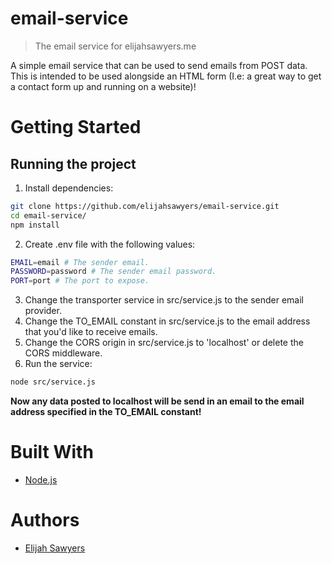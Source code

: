# email-service
> The email service for elijahsawyers.me

A simple email service that can be used to send emails from POST data. This is intended to be used alongside an HTML form (I.e: a great way to get a contact form up and running on a website)!

# Getting Started
## Running the project
1. Install dependencies:
```sh
git clone https://github.com/elijahsawyers/email-service.git
cd email-service/
npm install
```
2. Create .env file with the following values:
```sh
EMAIL=email # The sender email.
PASSWORD=password # The sender email password.
PORT=port # The port to expose.
```
3. Change the transporter service in src/service.js to the sender email provider.
4. Change the TO_EMAIL constant in src/service.js to the email address that you'd like to receive emails.
5. Change the CORS origin in src/service.js to 'localhost' or delete the CORS middleware.
6. Run the service:
```sh
node src/service.js
```

**Now any data posted to localhost will be send in an email to the email address specified in the TO_EMAIL constant!**

# Built With
* [Node.js](https://nodejs.org)

# Authors
* [Elijah Sawyers](https://github.com/elijahsawyers)
